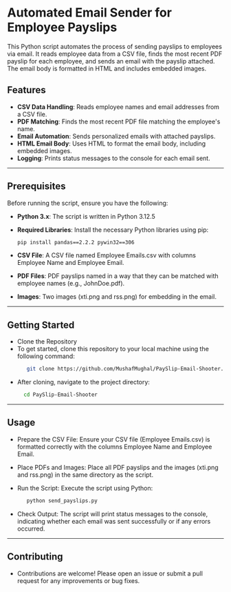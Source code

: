 # Automated Email Sender for Employee Payslips

This Python script automates the process of sending payslips to employees via email. It reads employee data from a CSV file, finds the most recent PDF payslip for each employee, and sends an email with the payslip attached. The email body is formatted in HTML and includes embedded images.

## Features

- **CSV Data Handling**: Reads employee names and email addresses from a CSV file.
- **PDF Matching**: Finds the most recent PDF file matching the employee's name.
- **Email Automation**: Sends personalized emails with attached payslips.
- **HTML Email Body**: Uses HTML to format the email body, including embedded images.
- **Logging**: Prints status messages to the console for each email sent.
 
---
## Prerequisites

Before running the script, ensure you have the following:

- **Python 3.x**: The script is written in Python 3.12.5
- **Required Libraries**: Install the necessary Python libraries using pip:
  ```bash
  pip install pandas==2.2.2 pywin32==306
  ```                  
- **CSV File**: A CSV file named Employee Emails.csv with columns Employee Name and Employee Email.

- **PDF Files**: PDF payslips named in a way that they can be matched with employee names (e.g., JohnDoe.pdf).

- **Images**: Two images (xti.png and rss.png) for embedding in the email.
---
## Getting Started
 - Clone the Repository
 - To get started, clone this repository to your local machine using the following command:
   ```bash
      git clone https://github.com/MushafMughal/PaySlip-Email-Shooter.git
   ```
- After cloning, navigate to the project directory:
  ```bash
    cd PaySlip-Email-Shooter
  ```
---

## Usage
 - Prepare the CSV File: Ensure your CSV file (Employee Emails.csv) is formatted correctly with the columns Employee Name and Employee Email.

 - Place PDFs and Images: Place all PDF payslips and the images (xti.png and rss.png) in the same directory as the script.

 - Run the Script: Execute the script using Python:
   ```bash
      python send_payslips.py
   ```
 - Check Output: The script will print status messages to the console, indicating whether each email was sent successfully or if any errors occurred.
---

## Contributing
 - Contributions are welcome! Please open an issue or submit a pull request for any improvements or bug fixes.
